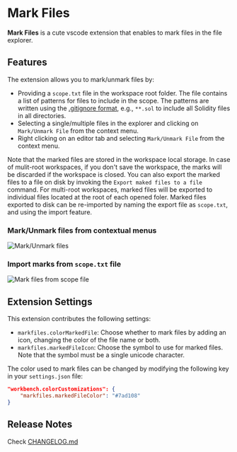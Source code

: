 # Mark Files

**Mark Files** is a cute vscode extension that enables to mark files in the file explorer.

## Features

The extension allows you to mark/unmark files by:

- Providing a `scope.txt` file in the workspace root folder. The file contains a list of patterns for files to include in the scope. The patterns are written using the [.gitignore format](https://git-scm.com/docs/gitignore#_pattern_format), e.g., `**.sol` to include all Solidity files in all directories.
- Selecting a single/multiple files in the explorer and clicking on `Mark/Unmark File` from the context menu.
- Right clicking on an editor tab and selecting `Mark/Unmark File` from the context menu.

Note that the marked files are stored in the workspace local storage. In case of mulit-root workspaces, if you don't save the workspace, the marks will be discarded if the workspace is closed. You can also export the marked files to a file on disk by invoking the `Export maked files to a file` command. For multi-root workspaces, marked files will be exported to individual files located at the root of each opened foler. Marked files exported to disk can be re-imported by naming the export file as `scope.txt`, and using the import feature.

### Mark/Unmark files from contextual menus

![Mark/Unmark files](images/markfile.gif)

### Import marks from `scope.txt` file

![Mark files from scope file](images/scope.gif)

## Extension Settings

This extension contributes the following settings:

- `markfiles.colorMarkedFile`: Choose whether to mark files by adding an icon, changing the color of the file name or both.
- `markfiles.markedFileIcon`: Choose the symbol to use for marked files. Note that the symbol must be a single unicode character.

The color used to mark files can be changed by modifying the following key in your `settings.json` file:

```json
"workbench.colorCustomizations": {
    "markfiles.markedFileColor": "#7ad108"
}
```

## Release Notes

Check [CHANGELOG.md](CHANGELOG.md)
